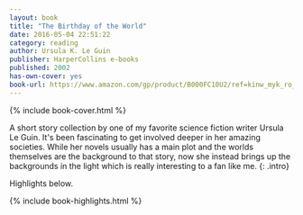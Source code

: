 ```yaml
---
layout: book
title: "The Birthday of the World"
date: 2016-05-04 22:51:22
category: reading
author: Ursula K. Le Guin
publisher: HarperCollins e-books
published: 2002
has-own-cover: yes
book-url: https://www.amazon.com/gp/product/B000FC10U2/ref=kinw_myk_ro_title
---
```

{% include book-cover.html %}

A short story collection by one of my favorite science fiction writer Ursula Le Guin. It's been fascinating to get involved deeper in her amazing societies. While her novels usually has a main plot and the worlds themselves are the background to that story, now she instead brings up the backgrounds in the light which is really interesting to a fan like me.
{: .intro}

Highlights below.

{% include book-highlights.html %}
